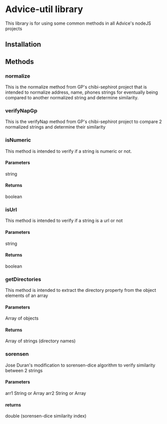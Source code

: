 # Advice-util library

This library is for using some common methods in all Advice's nodeJS
 projects

## Installation

## Methods

### normalize

This is the normalize method from GP's chibi-sephirot project
that is intended to normalize address, name, phones strings for
eventually being compared to another normalized string and determine
similarity.

### verifyNapGp

This is the verifyNap method from GP's chibi-sephirot project to compare
2 normalized strings and determine their similarity


### isNumeric

This method is intended to verify if a string is numeric or not.

#### Parameters
string

#### Returns
boolean

### isUrl
This method is intended to verify if a string is a url or not

#### Parameters
string

#### Returns
boolean


### getDirectories

This method is intended to extract the directory property from the
object elements of an array

#### Parameters
Array of objects

#### Returns
Array of strings (directory names)


### sorensen
Jose Duran's modification to sorensen-dice algorithm to verify
similarity between 2 strings

#### Parameters
arr1 String or Array
arr2 String or Array


#### returns
double (sorensen-dice similarity index)
